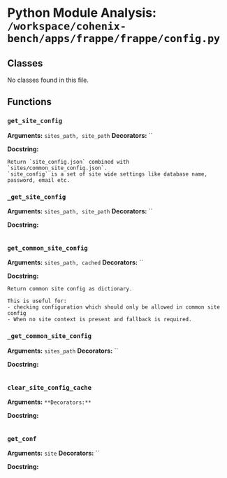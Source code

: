 # Python Module Analysis: `/workspace/cohenix-bench/apps/frappe/frappe/config.py`

## Classes

No classes found in this file.


## Functions

### `get_site_config`
**Arguments:** `sites_path, site_path`
**Decorators:** ``

**Docstring:**
```
Return `site_config.json` combined with `sites/common_site_config.json`.
`site_config` is a set of site wide settings like database name, password, email etc.
```
### `_get_site_config`
**Arguments:** `sites_path, site_path`
**Decorators:** ``

**Docstring:**
```

```
### `get_common_site_config`
**Arguments:** `sites_path, cached`
**Decorators:** ``

**Docstring:**
```
Return common site config as dictionary.

This is useful for:
- checking configuration which should only be allowed in common site config
- When no site context is present and fallback is required.
```
### `_get_common_site_config`
**Arguments:** `sites_path`
**Decorators:** ``

**Docstring:**
```

```
### `clear_site_config_cache`
**Arguments:** ``
**Decorators:** ``

**Docstring:**
```

```
### `get_conf`
**Arguments:** `site`
**Decorators:** ``

**Docstring:**
```

```

